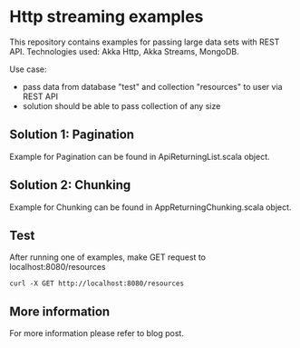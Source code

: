 # Http streaming examples

This repository contains examples for passing large data sets with REST API.
Technologies used: Akka Http, Akka Streams, MongoDB.

Use case:
- pass data from database "test" and collection "resources" to user via REST API
- solution should be able to pass collection of any size


## Solution 1: Pagination
Example for Pagination can be found in ApiReturningList.scala object.

## Solution 2: Chunking
Example for Chunking can be found in AppReturningChunking.scala object.


## Test
After running one of examples, make GET request to localhost:8080/resources

```
curl -X GET http://localhost:8080/resources
```

## More information

For more information please refer to blog post.